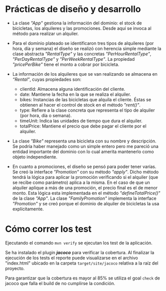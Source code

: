 Prácticas de diseño y desarrollo
==========

- La clase *"App"* gestiona la información del dominio: el stock de bicicletas, los alquileres y las promociones. Desde aquí se invoca al método para realizar un alquiler. 

- Para el dominio plateado se identificaron tres tipos de alquileres (por hora, día y semana) el diseño se realizó con herencia simple mediante la clase abstracta *"RentalType"* y las concretas *"PerHourRentalType"*, *"PerDayRentalType"* y *"PerWeekRentalType"*. La propiedad *"pricePerBike"* tiene el monto a cobrar por bicicleta.

- La información de los alquileres que se van realizando se almacena en *“Rental"*, cuyas propiedades son:
  - clientId: Almacena alguna identificación del cliente.
  - date: Mantiene la fecha en la que se realiza el alquiler.
  - bikes: Instancias de las bicicletas que alquila el cliente. Éstas se obtienen al hacer el control de stock en el método *"rent()"*.
  - type: Refiere a la clase concreta que representa el tipo de alquiler (por hora, día o semana).
  - timeUnit: Indica las unidades de tiempo que dura el alquiler.
  - totalPrice: Mantiene el precio que debe pagar el cliente por el alquiler.

- La clase *"Bike"* representa una bicicleta con su nombre y descripción. Se podría haber manejado como un simple entero pero me pareció una entidad importante del dominio con lo cual amerita mantenerlo como objeto independiente.

- En cuanto a promociones, el diseño se pensó para poder tener varías. Se creó la interface *"Promotion"* con su método *"apply"*. Dicho método tendrá la lógica para aplicar la promoción verificando si el alquiler (que se recibe como parámetro) aplica a la misma. En el caso de que un alquiler aplique a más de una promoción, el precio final es el de menor monto. Esta lógica esta implementada en el método *"defineTotalPrice()"* de la clase *"App"*. La clase *"FamilyPromotion"* implementa la interface *"Promotion"* y se creó porque el dominio de alquiler de bicicletas la usa explícitamente.

Cómo correr los test
==========

Ejecutando el comando `mvn verify` se ejecutan los test de la aplicación.

Se ha instalado el plugin **_jacoco_** para verificar la cobertura. Al finalizar la ejecución de los tests el reporte puede visualizarse en el archivo "index.html" 
ubicado en la carpeta `target/site/jacoco` relativa a la raíz del proyecto.

Para garantizar que la cobertura es mayor al 85% se utiliza el goal `check` de jacoco que falla el build de no cumplirse la condición.
